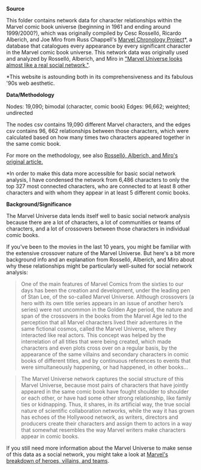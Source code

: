 **Source**

This folder contains network data for character relationships within the Marvel comic book universe (beginning in 1961 and ending around 1999/2000?), which was originally compiled by Cesc Rosselló, Ricardo Alberich, and Joe Miro from Russ Chappell's [Marvel Chronology Project](http://www.chronologyproject.com/)*, a database that catalogues every appearance by every significant character in the Marvel comic book universe. This network data was originally used and analyzed by Rosselló, Alberich, and Miro in ["Marvel Universe looks almost like a real social network."](https://arxiv.org/pdf/cond-mat/0202174.pdf).

*This website is astounding both in its comprehensiveness and its fabulous '90s web aesthetic.

**Data/Methodology**

Nodes: 19,090; bimodal (character, comic book)
Edges: 96,662; weighted; undirected

The nodes csv contains 19,090 different Marvel characters, and the edges csv contains 96, 662 relationships between those characters, which were calculated based on how many times two characters appeared together in the same comic book.

For more on the methodology, see also [Rosselló, Alberich, and Miro's original article.](https://arxiv.org/pdf/cond-mat/0202174.pdf)

*In order to make this data more accessible for basic social network analysis, I have condensed the network from 6,486 characters to only the top 327 most connected characters, who are connected to at least 8 other characters and with whom they appear in at least 5 different comic books.

**Background/Significance**

The Marvel Universe data lends itself well to basic social network analysis because there are a lot of characters, a lot of communities or teams of characters, and a lot of crossovers between those characters in individual comic books.

If you've been to the movies in the last 10 years, you might be familiar with the extensive crossover nature of the Marvel Universe. But here's a bit more background info and an explanation from Rosselló, Alberich, and Miro about why these relationships might be particularly well-suited for social network analysis:

>One of the main features of Marvel Comics from the sixties to our days has been the creation and development, under the leading pen of Stan Lee, of the so-called Marvel Universe. Although crossovers (a hero with its own title series appears in an issue of another hero’s series) were not uncommon in the Golden Age period, the nature and span of the crossovers in the books from the Marvel Age led to the perception that all Marvel characters lived their adventures in the same fictional cosmos, called the Marvel Universe, where they interacted like real actors. This concept was helped by the interrelation of all titles that were being created, which made characters and even plots cross over on a regular basis, by the appearance of the same villains and secondary characters in comic books of different titles, and by
continuous references to events that were simultaneously happening, or had happened, in
other books...

>The Marvel Universe network captures the social structure of this Marvel Universe, because most pairs of characters that have jointly appeared in the same comic book have fought shoulder to shoulder or each other, or have had some other strong relationship, like family ties or kidnapping. Thus, it shares, in its artificial way, the true social nature of scientific collaboration networks, while the way it has grown has echoes of the Hollywood network, as writers, directors and producers create their characters and assign them to actors in a way that somewhat resembles the way Marvel writers make characters appear in comic books.

If you still need more information about the Marvel Universe to make sense of this data as a social network, you might take a look at [Marvel's breakdown of heroes, villains, and teams](http://marvel.com/characters).